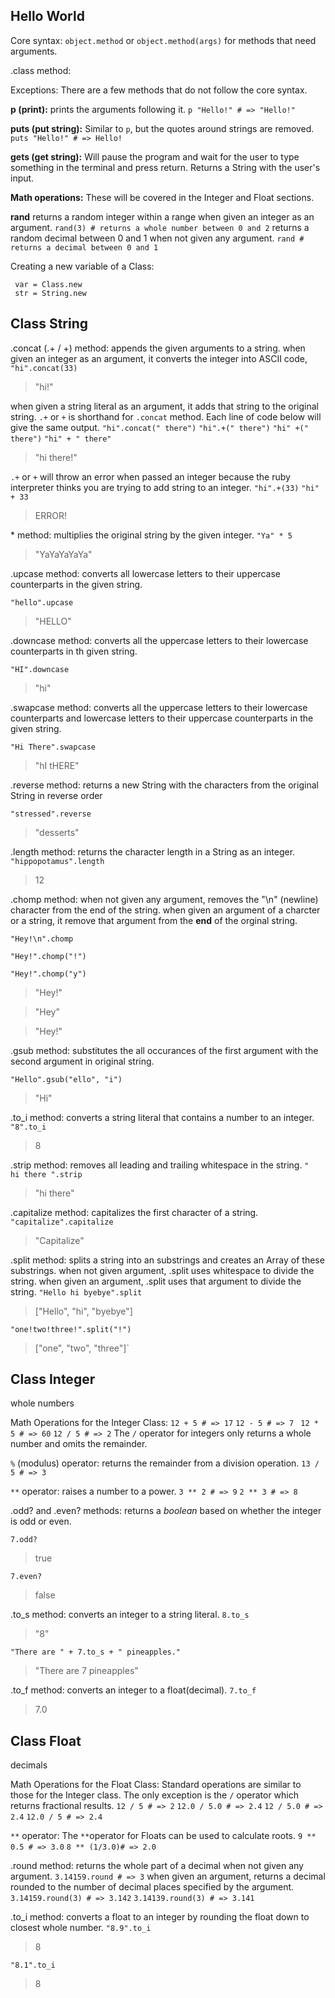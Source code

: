 ## Hello World

Core syntax: `object.method`
or `object.method(args)` for methods that need arguments.

.class method:

Exceptions:
There are a few methods that do not follow the core syntax.

**p (print):**
prints the arguments following it.
`p "Hello!" # => "Hello!"`

**puts (put string):**
Similar to `p`, but the quotes around strings are removed.
`puts "Hello!" # => Hello!`

**gets (get string):**
Will pause the program and wait for the user to type something in the terminal and press return. Returns a String with the user's input.

**Math operations:**
These will be covered in the Integer and Float sections.

**rand**
returns a random integer within a range when given an integer as an argument.
`rand(3) # returns a whole number between 0 and 2`
returns a random decimal between 0 and 1 when not given any argument.
`rand # returns a decimal between 0 and 1`

Creating a new variable of a Class:
```
 var = Class.new
 str = String.new
 ```

## Class String

.concat (.+ / +) method:
appends the given arguments to a string. when given an integer as an argument, it converts the integer into ASCII code,
`"hi".concat(33)`
> "hi!"

when given a string literal as an argument, it adds that string to the original string. `.+` or `+` is shorthand for `.concat` method. Each line of code below will give the same output.
`"hi".concat(" there")`
`"hi".+(" there")`
`"hi" +(" there")`
`"hi" + " there"`
> "hi there!"

`.+` or `+` will throw an error when passed an integer because the ruby interpreter thinks you are trying to add string to an integer.
`"hi".+(33)`
`"hi" + 33`
> ERROR!


\* method:
multiplies the original string by the given integer.
`"Ya" * 5`
> "YaYaYaYaYa"

.upcase method:
converts all lowercase letters to their uppercase counterparts in the given string.

`"hello".upcase`
> "HELLO"

.downcase method:
converts all the uppercase letters to their lowercase counterparts in th given string.

`"HI".downcase`
> "hi"

.swapcase method:
converts all the uppercase letters to their lowercase counterparts and lowercase letters to their uppercase counterparts in the given string.

`"Hi There".swapcase`
> "hI tHERE"

.reverse method:
returns a new String with the characters from the original String in reverse order

`"stressed".reverse`

> "desserts"

.length method:
returns the character length in a String as an integer.
 `"hippopotamus".length`
> 12


.chomp method:
when not given any argument, removes the "\n" (newline) character from the end of the string. when given an argument of a charcter or a string, it remove that argument from the **end** of the orginal string.


`"Hey!\n".chomp`

`"Hey!".chomp("!")`

`"Hey!".chomp("y")`

>"Hey!"

>"Hey"

>"Hey!"

.gsub method:
substitutes the all occurances of the first argument with the second argument in original string.

`"Hello".gsub("ello", "i")`
>"Hi"

.to_i method:
converts a string literal that contains a number to an integer.
`"8".to_i`
>8

.strip method:
removes all leading and trailing whitespace in the string.
`"   hi there ".strip`
>"hi there"

.capitalize method:
capitalizes the first character of a string.
`"capitalize".capitalize`
>"Capitalize"

.split method:
splits a string into an substrings and creates an Array of these substrings. when not given argument, .split uses whitespace to divide the string. when given an argument, .split uses that argument to divide the string.
`"Hello hi byebye".split`
>["Hello", "hi", "byebye"]

`"one!two!three!".split("!")`
>["one", "two", "three"]`

## Class Integer
whole numbers

Math Operations for the Integer Class:
`12 + 5 # => 17`
`12 - 5 # => 7 `
`12 * 5 # => 60`
`12 / 5 # => 2`
The `/` operator for integers only returns a whole number and omits the remainder.

`%` (modulus) operator:
returns the remainder from a division operation.
`13 / 5 # => 3`

`**` operator:
raises a number to a power.
`3 ** 2 # => 9`
`2 ** 3 # => 8`



.odd? and .even? methods:
returns a *boolean* based on whether the integer is odd or even.

`7.odd?`
>true

`7.even?`
>false

.to_s method:
converts an integer to a string literal.
`8.to_s`
>"8"

`"There are " + 7.to_s + " pineapples."`
>"There are 7 pineapples"

.to_f method:
converts an integer to a float(decimal).
`7.to_f`
>7.0


## Class Float
decimals

Math Operations for the Float Class:
Standard operations are similar to those for the Integer class. The only exception is the `/` operator which returns fractional results.
`12 / 5 # => 2`
`12.0 / 5.0 # => 2.4`
`12 / 5.0 # => 2.4`
`12.0 / 5 # => 2.4`

`**` operator:
The `**`operator for Floats can be used to calculate roots.
`9 ** 0.5 # => 3.0`
`8 ** (1/3.0)# => 2.0`

.round method:
returns the whole part of a decimal when not given any argument.
`3.14159.round # => 3`
when given an argument, returns a decimal rounded to the number of decimal places specified by the argument.
`3.14159.round(3) # => 3.142`
`3.14139.round(3) # => 3.141`

.to_i method:
converts a float to an integer by rounding the float down to closest whole number.
`"8.9".to_i`
>8

`"8.1".to_i`
>8
